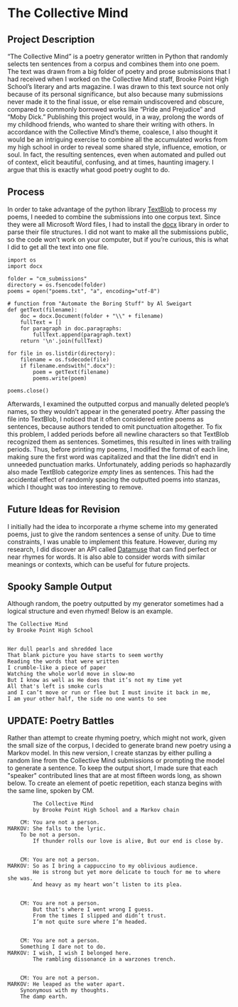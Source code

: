 # The Collective Mind

## Project Description
“The Collective Mind” is a poetry generator written in Python that randomly selects ten sentences from a corpus and combines them into one poem. The text was drawn from a big folder of poetry and prose submissions that I had received when I worked on the Collective Mind staff, Brooke Point High School’s literary and arts magazine. I was drawn to this text source not only because of its personal significance, but also because many submissions never made it to the final issue, or else remain undiscovered and obscure, compared to commonly borrowed works like “Pride and Prejudice” and “Moby Dick.” Publishing this project would, in a way, prolong the words of my childhood friends, who wanted to share their writing with others. In accordance with the Collective Mind’s theme, coalesce, I also thought it would be an intriguing exercise to combine all the accumulated works from my high school in order to reveal some shared style, influence, emotion, or soul. In fact, the resulting sentences, even when automated and pulled out of context, elicit beautiful, confusing, and at times, haunting imagery. I argue that this is exactly what good poetry ought to do.

## Process
In order to take advantage of the python library [TextBlob]( https://textblob.readthedocs.io/en/dev/install.html) to process my poems, I needed to combine the submissions into one corpus text. Since they were all Microsoft Word files, I had to install the [docx]( https://python-docx.readthedocs.io/en/latest/user/install.html) library in order to parse their file structures. I did not want to make all the submissions public, so the code won’t work on your computer, but if you’re curious, this is what I did to get all the text into one file.
```
import os
import docx

folder = "cm_submissions"
directory = os.fsencode(folder)
poems = open("poems.txt", "a", encoding="utf-8")

# function from "Automate the Boring Stuff" by Al Sweigart 
def getText(filename):
    doc = docx.Document(folder + "\\" + filename)
    fullText = []
    for paragraph in doc.paragraphs:
        fullText.append(paragraph.text)
    return '\n'.join(fullText)

for file in os.listdir(directory):
    filename = os.fsdecode(file)
    if filename.endswith(".docx"): 
        poem = getText(filename)
        poems.write(poem)
        
poems.close()
```
Afterwards, I examined the outputted corpus and manually deleted people’s names, so they wouldn’t appear in the generated poetry. After passing the file into TextBlob, I noticed that it often considered entire poems as sentences, because authors tended to omit punctuation altogether. To fix this problem, I added periods before all newline characters so that TextBlob recognized them as sentences. Sometimes, this resulted in lines with trailing periods. Thus, before printing my poems, I modified the format of each line, making sure the first word was capitalized and that the line didn’t end in unneeded punctuation marks. Unfortunately, adding periods so haphazardly also made TextBlob categorize *empty* lines as sentences. This had the accidental effect of randomly spacing the outputted poems into stanzas, which I thought was too interesting to remove.

## Future Ideas for Revision
I initially had the idea to incorporate a rhyme scheme into my generated poems, just to give the random sentences a sense of unity. Due to time constraints, I was unable to implement this feature. However, during my research, I did discover an API called [Datamuse]( https://www.datamuse.com/api/) that can find perfect or near rhymes for words. It is also able to consider words with similar meanings or contexts, which can be useful for future projects. 

## Spooky Sample Output
Although random, the poetry outputted by my generator sometimes had a logical structure and even rhymed! Below is an example.
```
The Collective Mind
by Brooke Point High School

 
Her dull pearls and shredded lace
That blank picture you have starts to seem worthy 
Reading the words that were written 
I crumble-like a piece of paper
Watching the whole world move in slow-mo
But I know as well as He does that it’s not my time yet
All that's left is smoke curls
and I can’t move or run or flee but I must invite it back in me, 
I am your other half, the side no one wants to see
```

## UPDATE: Poetry Battles
Rather than attempt to create rhyming poetry, which might not work, given the small size of the corpus, I decided to generate brand new
poetry using a Markov model. In this new version, I create stanzas by either pulling a random line from the Collective Mind submissions
or prompting the model to generate a sentence. To keep the output short, I made sure that each "speaker" contributed lines that are at most fifteen words long, as shown below. To create an element of poetic repetition, each stanza begins with the same line, spoken by
CM.

```
        The Collective Mind
        by Brooke Point High School and a Markov chain

    CM: You are not a person.
MARKOV: She falls to the lyric.
 	To be not a person.
        If thunder rolls our love is alive, But our end is close by.


    CM: You are not a person.
MARKOV: So as I bring a cappuccino to my oblivious audience.
        He is strong but yet more delicate to touch for me to where she was.
        And heavy as my heart won’t listen to its plea.


    CM: You are not a person.
    	But that's where I went wrong I guess.
    	From the times I slipped and didn’t trust.
    	I’m not quite sure where I’m headed.


    CM: You are not a person.
  	Something I dare not to do.
MARKOV: I wish, I wish I belonged here.
        The rambling dissonance in a warzones trench.


    CM: You are not a person.
MARKOV: He leaped as the water apart.
 	Synonymous with my thoughts.
 	The damp earth.
```
